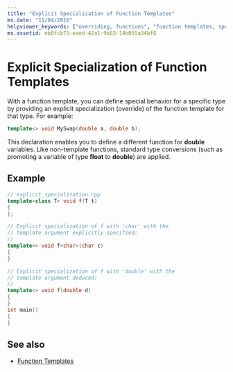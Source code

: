 ```yaml
---
title: "Explicit Specialization of Function Templates"
ms.date: "11/04/2016"
helpviewer_keywords: ["overriding, functions", "function templates, specialization", "explicit specialization of function templates", "declaring functions [C++], specialization of function template", "specialization of function templates"]
ms.assetid: eb0fcb73-eaed-42a1-9b83-14b055a34bf8
---
```

# Explicit Specialization of Function Templates

With a function template, you can define special behavior for a specific type by providing an explicit specialization (override) of the function template for that type. For example:

```cpp
template<> void MySwap(double a, double b);
```

This declaration enables you to define a different function for **double** variables. Like non-template functions, standard type conversions (such as promoting a variable of type **float** to **double**) are applied.

## Example

```cpp
// explicit_specialization.cpp
template<class T> void f(T t)
{
};

// Explicit specialization of f with 'char' with the
// template argument explicitly specified:
//
template<> void f<char>(char c)
{
}

// Explicit specialization of f with 'double' with the
// template argument deduced:
//
template<> void f(double d)
{
}
int main()
{
}
```

## See also

- [Function Templates](../cpp/function-templates.md)
